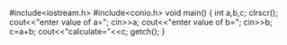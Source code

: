 #include<iostream.h>
#include<conio.h>
void main()
{
int a,b,c;
clrscr();
cout<<"enter value of a=";
cin>>a;
cout<<"enter value of b=";
cin>>b;
 c=a+b;
 cout<<"calculate="<<c;
 getch();
 }
